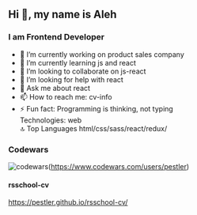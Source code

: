 ## Hi 👋, my name is Aleh
### I am Frontend Developer
- 🔭 I’m currently working on product sales company
- 🌱 I’m currently learning  js and react
- 👯 I’m looking to collaborate on js-react
- 🤔 I’m looking for help with react
- 💬 Ask me about react
- 📫 How to reach me: cv-info
- ⚡ Fun fact: Programming is thinking, not typing  
  Technologies: web  
🔝 Top Languages
html/css/sass/react/redux/
### Codewars
![codewars](https://www.codewars.com/users/pestler/badges/large)(https://www.codewars.com/users/pestler)
#### rsschool-cv
https://pestler.github.io/rsschool-cv/

